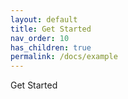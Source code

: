 ```yaml
---
layout: default
title: Get Started
nav_order: 10
has_children: true
permalink: /docs/example
---
```


Get Started
